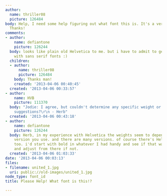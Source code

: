```yaml
---
author:
  name: thriller08
  picture: 126484
body: Help, I need some help figuring out what font this is. It's a very simple font.
  Thanks!
comments:
- author:
    name: defiantone
    picture: 126244
  body: looks like plain old Helvetica to me. but i have to admit to getting bored
    with sans serif fonts :)
  children:
  - author:
      name: thriller08
      picture: 126484
    body: Thanks man!
    created: '2013-04-06 00:40:45'
  created: '2013-04-06 00:33:57'
- author:
    name: HVB
    picture: 111370
  body: "Jodie: I agree, but couldn't determine any specific weight or variety. Any
    suggestions?\r\n - Herb"
  created: '2013-04-06 00:43:18'
- author:
    name: defiantone
    picture: 126244
  body: Herb, in my experience with Helvetica the weights seem to depend on which
    version you use. and there are many versions. of course there's Helvetica Neue,
    too. i'd start with bold in whatever I had handy and see if that was sufficient,
    and adjust from there if not.
  created: '2013-04-06 01:03:33'
date: '2013-04-06 00:03:13'
files:
- filename: united_1.jpg
  uri: public://old-images/united_1.jpg
node_type: font_id
title: Please Help! What font is this!?

---
```

